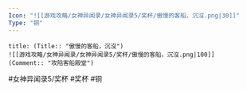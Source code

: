 ```yaml
---
Icon: "![[游戏攻略/女神异闻录/女神异闻录5/奖杯/傲慢的客船，沉沒.png|30]]"
Type: "铜"
---
```

```ad-common-bronze-trophy
title: (Title:: "傲慢的客船，沉沒")
![[游戏攻略/女神异闻录/女神异闻录5/奖杯/傲慢的客船，沉沒.png|100]]
(Comment:: "攻陷客船殿堂")
```

#女神异闻录5/奖杯 #奖杯 #铜
